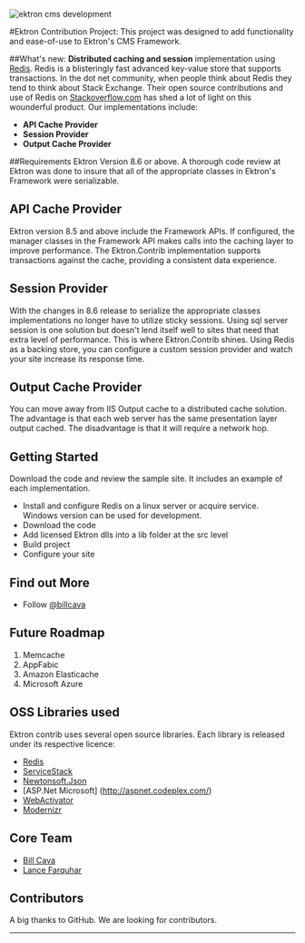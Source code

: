 ![ektron cms development](http://dev.ektron.com/images/headerlogo.png)

#Ektron Contribution Project:
This project was designed to add functionality and ease-of-use to Ektron's CMS Framework. 

##What's new:
**Distributed caching and session** implementation using [Redis](http://redis.io/). Redis is a blisteringly fast advanced key-value store that supports transactions. In the dot net community, when people think about Redis they tend to think about Stack Exchange. Their open source contributions and use of Redis on [Stackoverflow.com](http://stackoverflow.com) has shed a lot of light on this wounderful product. Our implementations include:

  - **API Cache Provider**
  - **Session Provider**
  - **Output Cache Provider**

##Requirements
Ektron Version 8.6 or above. A thorough code review at Ektron was done to insure that all of the appropriate classes in Ektron's Framework were serializable.

## API Cache Provider
Ektron version 8.5 and above include the Framework APIs. If configured, the manager classes in the Framework API makes calls into the caching layer to improve performance. The Ektron.Contrib implementation supports transactions against the cache, providing a consistent data experience.

## Session Provider
With the changes in 8.6 release to serialize the appropriate classes implementations no longer have to utilize sticky sessions. Using sql server session is one solution but doesn't lend itself well to sites that need that extra level of performance. This is where Ektron.Contrib shines. Using Redis as a backing store, you can configure a custom session provider and watch your site increase its response time.   

## Output Cache  Provider
You can move away from IIS Output cache to a distributed cache solution. The advantage is that each web server has the same presentation layer output cached. The disadvantage is that it will require a network hop.
 
## Getting Started
Download the code and review the sample site. It includes an example of each implementation.

 * Install and configure Redis on a linux server or acquire service. Windows version can be used for development.
 * Download the code
 * Add licensed Ektron dlls into a lib folder at the src level
 * Build project
 * Configure your site


## Find out More
 * Follow [@billcava](http://twitter.com/billcava)

## Future Roadmap
1. Memcache
2. AppFabic
3. Amazon Elasticache
4. Microsoft Azure


## OSS Libraries used

Ektron contrib uses several open source libraries. Each library is released under its respective licence:

  - [Redis](http://redis.io)
  - [ServiceStack](http://www.servicestack.net/)
  - [Newtonsoft.Json](https://github.com/JamesNK/Newtonsoft.Json)
  - [ASP.Net Microsoft] (http://aspnet.codeplex.com/)
  - [WebActivator](https://github.com/davidebbo/WebActivator)
  - [Modernizr](https://github.com/Modernizr/Modernizr)


## Core Team
 - [Bill Cava](https://github.com/ektron)
 - [Lance Farquhar](https://github.com/lfarquhar)
 
## Contributors 
A big thanks to GitHub. We are looking for contributors.

***

